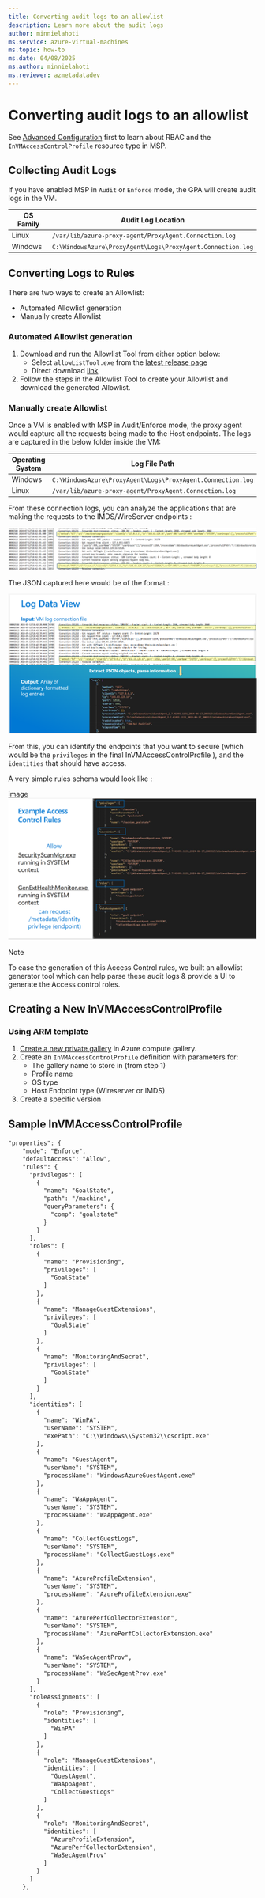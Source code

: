 ```yaml
---
title: Converting audit logs to an allowlist
description: Learn more about the audit logs
author: minnielahoti
ms.service: azure-virtual-machines
ms.topic: how-to
ms.date: 04/08/2025
ms.author: minnielahoti
ms.reviewer: azmetadatadev
---
```


# Converting audit logs to an allowlist

See [Advanced Configuration](../advanced-configuration.md) first to learn about RBAC and the `InVMAccessControlProfile` resource type in MSP.

## Collecting Audit Logs

If you have enabled MSP in `Audit` or `Enforce` mode, the GPA will create audit logs in the VM.

| OS Family | Audit Log Location |
|--|--|
| Linux | `/var/lib/azure-proxy-agent/ProxyAgent.Connection.log` |
| Windows | `C:\WindowsAzure\ProxyAgent\Logs\ProxyAgent.Connection.log` |

## Converting Logs to Rules

There are two ways to create an Allowlist:
- Automated Allowlist generation
- Manually create Allowlist

### Automated Allowlist generation

1. Download and run the Allowlist Tool from either option below:
   - Select `allowListTool.exe` from the [latest release page](https://github.com/Azure/GuestProxyAgent/releases/latest)
   - Direct download [link](https://github.com/Azure/GuestProxyAgent/releases/latest/download/allowListTool.exe)
1. Follow the steps in the Allowlist Tool to create your Allowlist and download the generated Allowlist.

### Manually create Allowlist

Once a VM is enabled with MSP in Audit/Enforce mode, the proxy agent would capture all the requests being made to the Host endpoints. The logs are captured in the below folder inside the VM:

| Operating System | Log File Path |
|--|--|
| Windows | `C:\WindowsAzure\ProxyAgent\Logs\ProxyAgent.Connection.log` |
| Linux | `/var/lib/azure-proxy-agent/ProxyAgent.Connection.log` |

From these connection logs, you can analyze the applications that are making the requests to the IMDS/WireServer endpoints :

[![Screenshot of first audit logs](../images/create-sig/logs1.png)](../images/create-sig/logs1.png#lightbox)

The JSON captured here would be of the format :

[![Screenshot of second audit logs](../images/create-sig/logs2.png)](../images/create-sig/logs2.png#lightbox)

From this, you can identify the endpoints that you want to secure (which would be the `privileges` in the final InVMAccessControlProfile ), and the `identities` that should have access.

A very simple rules schema would look like :

[image ![Screenshot of third audit logs](../images/create-sig/logs3.png)](../images/create-sig/logs3.png#lightbox)

> [!NOTE]
> To ease the generation of this Access Control rules, we built an allowlist generator tool which can help parse these audit logs & provide a UI to generate the Access control roles.

## Creating a New InVMAccessControlProfile

### Using ARM template

1. [Create a new private gallery](https://learn.microsoft.com/azure/virtual-machines/create-gallery?tabs=portal%2Cportaldirect%2Ccli2#create-a-private-gallery) in Azure compute gallery.
1. Create an `InVMAccessControlProfile` definition with parameters for:
    - The gallery name to store in (from step 1)
    - Profile name
    - OS type
    - Host Endpoint type (Wireserver or IMDS)
1. Create a specific version

## Sample InVMAccessControlProfile

```
"properties": {
    "mode": "Enforce",
    "defaultAccess": "Allow",
    "rules": {
      "privileges": [
        {
          "name": "GoalState",
          "path": "/machine",
          "queryParameters": {
            "comp": "goalstate"
          }
        }
      ],
      "roles": [
        {
          "name": "Provisioning",
          "privileges": [
            "GoalState"
          ]
        },
        {
          "name": "ManageGuestExtensions",
          "privileges": [
            "GoalState"
          ]
        },
        {
          "name": "MonitoringAndSecret",
          "privileges": [
            "GoalState"
          ]
        }
      ],
      "identities": [
        {
          "name": "WinPA",
          "userName": "SYSTEM",
          "exePath": "C:\\Windows\\System32\\cscript.exe"
        },
        {
          "name": "GuestAgent",
          "userName": "SYSTEM",
          "processName": "WindowsAzureGuestAgent.exe"
        },
        {
          "name": "WaAppAgent",
          "userName": "SYSTEM",
          "processName": "WaAppAgent.exe"
        },
        {
          "name": "CollectGuestLogs",
          "userName": "SYSTEM",
          "processName": "CollectGuestLogs.exe"
        },
        {
          "name": "AzureProfileExtension",
          "userName": "SYSTEM",
          "processName": "AzureProfileExtension.exe"
        },
        {
          "name": "AzurePerfCollectorExtension",
          "userName": "SYSTEM",
          "processName": "AzurePerfCollectorExtension.exe"
        },
        {
          "name": "WaSecAgentProv",
          "userName": "SYSTEM",
          "processName": "WaSecAgentProv.exe"
        }
      ],
      "roleAssignments": [
        {
          "role": "Provisioning",
          "identities": [
            "WinPA"
          ]
        },
        {
          "role": "ManageGuestExtensions",
          "identities": [
            "GuestAgent",
            "WaAppAgent",
            "CollectGuestLogs"
          ]
        },
        {
          "role": "MonitoringAndSecret",
          "identities": [
            "AzureProfileExtension",
            "AzurePerfCollectorExtension",
            "WaSecAgentProv"
          ]
        }
      ]
    },
```
